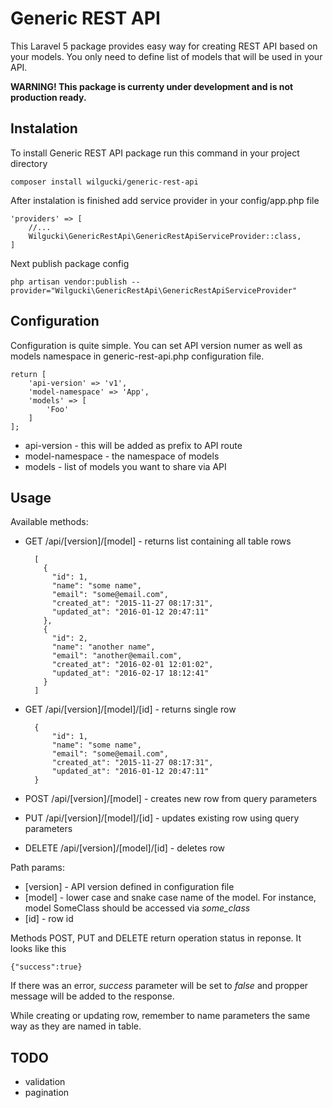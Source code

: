 # Generic REST API

This Laravel 5 package provides easy way for creating REST API based on your models.
You only need to define list of models that will be used in your API.

**WARNING! This package is currenty under development and is not production ready.**

## Instalation

To install Generic REST API package run this command in your project directory

    composer install wilgucki/generic-rest-api

After instalation is finished add service provider in your config/app.php file

    'providers' => [
        //... 
        Wilgucki\GenericRestApi\GenericRestApiServiceProvider::class,
    ]

Next publish package config

    php artisan vendor:publish --provider="Wilgucki\GenericRestApi\GenericRestApiServiceProvider"

## Configuration

Configuration is quite simple. You can set API version numer as well as models
namespace in generic-rest-api.php configuration file.

    return [
        'api-version' => 'v1',
        'model-namespace' => 'App',
        'models' => [
            'Foo'
        ]
    ];

- api-version - this will be added as prefix to API route
- model-namespace - the namespace of models
- models - list of models you want to share via API

## Usage

Available methods:

- GET /api/[version]/[model] - returns list containing all table rows


        [
          {
            "id": 1,
            "name": "some name",
            "email": "some@email.com",
            "created_at": "2015-11-27 08:17:31",
            "updated_at": "2016-01-12 20:47:11"
          },
          {
            "id": 2,
            "name": "another name",
            "email": "another@email.com",
            "created_at": "2016-02-01 12:01:02",
            "updated_at": "2016-02-17 18:12:41"
          }
        ]


- GET /api/[version]/[model]/[id] - returns single row


        {
            "id": 1,
            "name": "some name",
            "email": "some@email.com",
            "created_at": "2015-11-27 08:17:31",
            "updated_at": "2016-01-12 20:47:11"
        }


- POST /api/[version]/[model] - creates new row from query parameters
- PUT /api/[version]/[model]/[id] - updates existing row using query parameters
- DELETE /api/[version]/[model]/[id] - deletes row

Path params:

- [version] - API version defined in configuration file
- [model] - lower case and snake case name of the model. For instance, model SomeClass should be accessed via _some_class_
- [id] - row id

Methods POST, PUT and DELETE return operation status in reponse. It looks like this

    {"success":true}
    
If there was an error, _success_ parameter will be set to _false_ and propper message will be added to the response.

While creating or updating row, remember to name parameters the same way as they are named in table.

## TODO

- validation
- pagination

